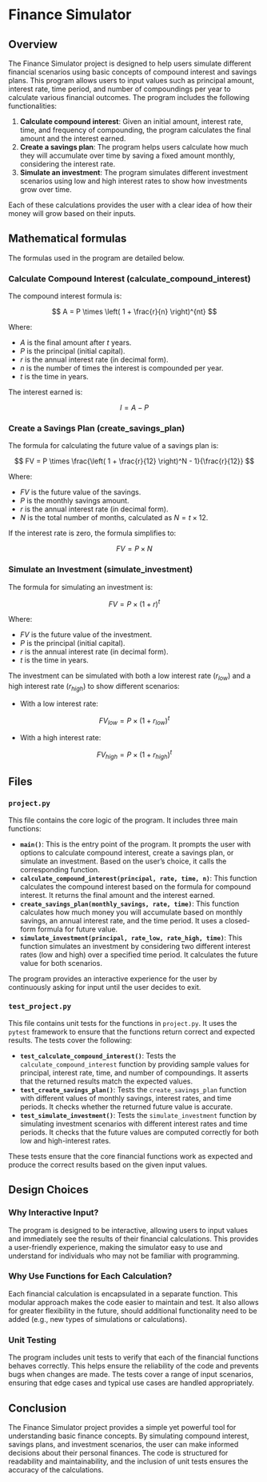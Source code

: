 # Finance Simulator

## Overview

The Finance Simulator project is designed to help users simulate different financial scenarios using basic concepts of compound interest and savings plans. This program allows users to input values such as principal amount, interest rate, time period, and number of compoundings per year to calculate various financial outcomes. The program includes the following functionalities:

1. **Calculate compound interest**: Given an initial amount, interest rate, time, and frequency of compounding, the program calculates the final amount and the interest earned.
2. **Create a savings plan**: The program helps users calculate how much they will accumulate over time by saving a fixed amount monthly, considering the interest rate.
3. **Simulate an investment**: The program simulates different investment scenarios using low and high interest rates to show how investments grow over time.

Each of these calculations provides the user with a clear idea of how their money will grow based on their inputs.

## Mathematical formulas

The formulas used in the program are detailed below.

### Calculate Compound Interest (calculate_compound_interest)

The compound interest formula is:

$$
A = P \times \left( 1 + \frac{r}{n} \right)^{nt}
$$

Where:
- $A$ is the final amount after $t$ years.
- $P$ is the principal (initial capital).
- $r$ is the annual interest rate (in decimal form).
- $n$ is the number of times the interest is compounded per year.
- $t$ is the time in years.

The interest earned is:

$$
I = A - P
$$

### Create a Savings Plan (create_savings_plan)

The formula for calculating the future value of a savings plan is:

$$
FV = P \times \frac{\left( 1 + \frac{r}{12} \right)^N - 1}{\frac{r}{12}}
$$

Where:
- $FV$ is the future value of the savings.
- $P$ is the monthly savings amount.
- $r$ is the annual interest rate (in decimal form).
- $N$ is the total number of months, calculated as $N = t \times 12$.

If the interest rate is zero, the formula simplifies to:

$$
FV = P \times N
$$

### Simulate an Investment (simulate_investment)

The formula for simulating an investment is:

$$
FV = P \times \left( 1 + r \right)^t
$$

Where:
- $FV$ is the future value of the investment.
- $P$ is the principal (initial capital).
- $r$ is the annual interest rate (in decimal form).
- $t$ is the time in years.

The investment can be simulated with both a low interest rate ($r_{low}$) and a high interest rate ($r_{high}$) to show different scenarios:

- With a low interest rate:

$$
FV_{low} = P \times \left( 1 + r_{low} \right)^t
$$

- With a high interest rate:

$$
FV_{high} = P \times \left( 1 + r_{high} \right)^t
$$


## Files

### `project.py`

This file contains the core logic of the program. It includes three main functions:

- **`main()`**: This is the entry point of the program. It prompts the user with options to calculate compound interest, create a savings plan, or simulate an investment. Based on the user’s choice, it calls the corresponding function.
- **`calculate_compound_interest(principal, rate, time, n)`**: This function calculates the compound interest based on the formula for compound interest. It returns the final amount and the interest earned.
- **`create_savings_plan(monthly_savings, rate, time)`**: This function calculates how much money you will accumulate based on monthly savings, an annual interest rate, and the time period. It uses a closed-form formula for future value.
- **`simulate_investment(principal, rate_low, rate_high, time)`**: This function simulates an investment by considering two different interest rates (low and high) over a specified time period. It calculates the future value for both scenarios.

The program provides an interactive experience for the user by continuously asking for input until the user decides to exit.

### `test_project.py`

This file contains unit tests for the functions in `project.py`. It uses the `pytest` framework to ensure that the functions return correct and expected results. The tests cover the following:

- **`test_calculate_compound_interest()`**: Tests the `calculate_compound_interest` function by providing sample values for principal, interest rate, time, and number of compoundings. It asserts that the returned results match the expected values.
- **`test_create_savings_plan()`**: Tests the `create_savings_plan` function with different values of monthly savings, interest rates, and time periods. It checks whether the returned future value is accurate.
- **`test_simulate_investment()`**: Tests the `simulate_investment` function by simulating investment scenarios with different interest rates and time periods. It checks that the future values are computed correctly for both low and high-interest rates.

These tests ensure that the core financial functions work as expected and produce the correct results based on the given input values.

## Design Choices

### Why Interactive Input?

The program is designed to be interactive, allowing users to input values and immediately see the results of their financial calculations. This provides a user-friendly experience, making the simulator easy to use and understand for individuals who may not be familiar with programming.

### Why Use Functions for Each Calculation?

Each financial calculation is encapsulated in a separate function. This modular approach makes the code easier to maintain and test. It also allows for greater flexibility in the future, should additional functionality need to be added (e.g., new types of simulations or calculations).

### Unit Testing

The program includes unit tests to verify that each of the financial functions behaves correctly. This helps ensure the reliability of the code and prevents bugs when changes are made. The tests cover a range of input scenarios, ensuring that edge cases and typical use cases are handled appropriately.

## Conclusion

The Finance Simulator project provides a simple yet powerful tool for understanding basic finance concepts. By simulating compound interest, savings plans, and investment scenarios, the user can make informed decisions about their personal finances. The code is structured for readability and maintainability, and the inclusion of unit tests ensures the accuracy of the calculations.
